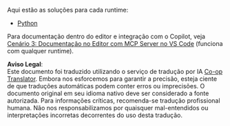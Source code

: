 <!--
CO_OP_TRANSLATOR_METADATA:
{
  "original_hash": "c8c1a74c74f6c2d42d511daf12d0b6c5",
  "translation_date": "2025-07-14T06:33:06+00:00",
  "source_file": "09-CaseStudy/docs-mcp/solution/README.md",
  "language_code": "br"
}
-->
Aqui estão as soluções para cada runtime:
- [Python](./python/README.md)

Para documentação dentro do editor e integração com o Copilot, veja [Cenário 3: Documentação no Editor com MCP Server no VS Code](./scenario3/README.md) (funciona com qualquer runtime).

**Aviso Legal**:  
Este documento foi traduzido utilizando o serviço de tradução por IA [Co-op Translator](https://github.com/Azure/co-op-translator). Embora nos esforcemos para garantir a precisão, esteja ciente de que traduções automáticas podem conter erros ou imprecisões. O documento original em seu idioma nativo deve ser considerado a fonte autorizada. Para informações críticas, recomenda-se tradução profissional humana. Não nos responsabilizamos por quaisquer mal-entendidos ou interpretações incorretas decorrentes do uso desta tradução.